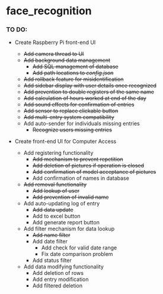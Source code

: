# face_recognition

### TO DO:
- Create Raspberry Pi front-end UI
	- ~~Add camera thread to UI~~
	- ~~Add background data management~~
		- ~~Add SQL management of database~~
		- ~~Add path locations to *config.json*~~
	- ~~Add rollback feature for misidentification~~
	- ~~Add sidebar display with user details once recognized~~
	- ~~Add prevention to double registers of the same name~~
	- ~~Add calculation of hours worked at end of the day~~
	- ~~Add sound effects for confirmation of entries~~
	- ~~Add sensor to replace clickable button~~
	- ~~Add multi-entry system compatibility~~
	- Add auto-sender for individuals missing entries
		- ~~Recognize users missing entries~~

- Create front-end UI for Computer Access
	- Add registering functionality
		- ~~Add mechanism to prevent repetition~~
		- ~~Add deletion of pictures if operation is closed~~
		- ~~Add confirmation of model acceptance of pictures~~
		- Add confirmation of names in database
	- ~~Add removal functionality~~
		- ~~Add lookup of user~~
		- ~~Add prevention of invalid name~~
	- Add auto-updating log of entry
		- ~~Add data update~~
		- Add to excel button
		- Add generate report button
	- Add filter mechanism for data lookup
		- ~~Add name filter~~
		- Add date filter
			- Add check for valid date range
			- Fix date comparison problem
		- Add status filter
	- Add data modifying functionality
		- Add deletion of rows
		- Add entry modification
		- Add filtered deletion

